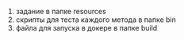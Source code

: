 1. задание в папке resources
2. скрипты для теста каждого метода в папке bin
3. файла для запуска в докере в папке build